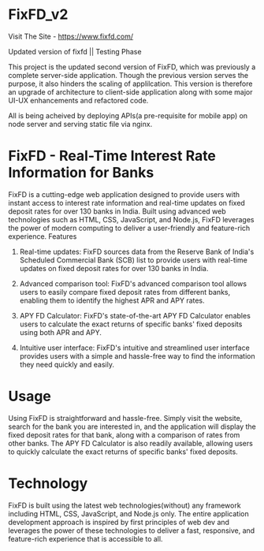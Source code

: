 # FixFD_v2
Visit The Site - https://www.fixfd.com/

Updated version of fixfd || Testing Phase

This project is the updated second version of FixFD, which was previously a complete server-side application. Though the previous version serves the purpose, it also hinders the scaling of applilcation. This version is therefore an upgrade of architecture to client-side application along with some major UI-UX enhancements and refactored code.

All is being acheived by deploying APIs(a pre-requisite for mobile app) on node server and serving static file via nginx.

# FixFD - Real-Time Interest Rate Information for Banks

FixFD is a cutting-edge web application designed to provide users with instant access to interest rate information and real-time updates on fixed deposit rates for over 130 banks in India. Built using advanced web technologies such as HTML, CSS, JavaScript, and Node.js, FixFD leverages the power of modern computing to deliver a user-friendly and feature-rich experience.
Features

1. Real-time updates: FixFD sources data from the Reserve Bank of India's Scheduled Commercial Bank (SCB) list to provide users with real-time updates on fixed deposit rates for over 130 banks in India.

2. Advanced comparison tool: FixFD's advanced comparison tool allows users to easily compare fixed deposit rates from different banks, enabling them to identify the highest APR and APY rates.

3. APY FD Calculator: FixFD's state-of-the-art APY FD Calculator enables users to calculate the exact returns of specific banks' fixed deposits using both APR and APY.

4. Intuitive user interface: FixFD's intuitive and streamlined user interface provides users with a simple and hassle-free way to find the information they need quickly and easily.

# Usage

Using FixFD is straightforward and hassle-free. Simply visit the website, search for the bank you are interested in, and the application will display the fixed deposit rates for that bank, along with a comparison of rates from other banks. The APY FD Calculator is also readily available, allowing users to quickly calculate the exact returns of specific banks' fixed deposits.

# Technology

FixFD is built using the latest web technologies(without) any framework including HTML, CSS, JavaScript, and Node.js only. The entire application development approach is inspired by first principles of web dev and leverages the power of these technologies to deliver a fast, responsive, and feature-rich experience that is accessible to all.

